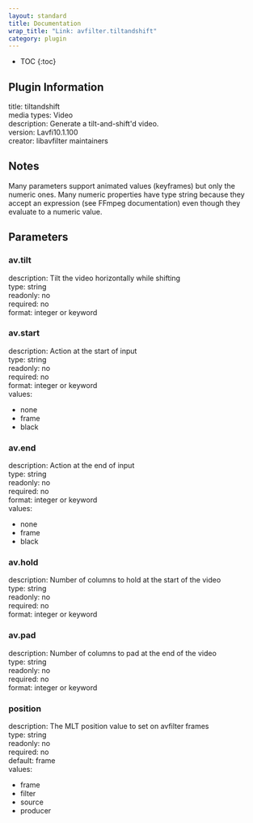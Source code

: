 ```yaml
---
layout: standard
title: Documentation
wrap_title: "Link: avfilter.tiltandshift"
category: plugin
---
```

* TOC
{:toc}

## Plugin Information

title: tiltandshift  
media types:
Video  
description: Generate a tilt-and-shift&#39;d video.  
version: Lavfi10.1.100  
creator: libavfilter maintainers  

## Notes

Many parameters support animated values (keyframes) but only the numeric ones. Many numeric properties have type string because they accept an expression (see FFmpeg documentation) even though they evaluate to a numeric value.

## Parameters

### av.tilt

  
description:
Tilt the video horizontally while shifting  
type: string  
readonly: no  
required: no  
format: integer or keyword  

### av.start

  
description:
Action at the start of input  
type: string  
readonly: no  
required: no  
format: integer or keyword  
values:  

* none
* frame
* black

### av.end

  
description:
Action at the end of input  
type: string  
readonly: no  
required: no  
format: integer or keyword  
values:  

* none
* frame
* black

### av.hold

  
description:
Number of columns to hold at the start of the video  
type: string  
readonly: no  
required: no  
format: integer or keyword  

### av.pad

  
description:
Number of columns to pad at the end of the video  
type: string  
readonly: no  
required: no  
format: integer or keyword  

### position

  
description:
The MLT position value to set on avfilter frames  
type: string  
readonly: no  
required: no  
default: frame  
values:  

* frame
* filter
* source
* producer

